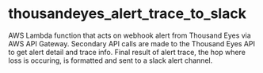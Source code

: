 # thousandeyes_alert_trace_to_slack

AWS Lambda function that acts on webhook alert from Thousand Eyes via AWS API Gateway.
Secondary API calls are made to the Thousand Eyes API to get alert detail and trace info.
Final result of alert trace, the hop where loss is occuring, is formatted and sent to a slack alert channel.
